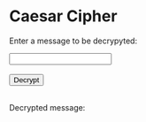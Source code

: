 <style>
  @import url('https://fonts.googleapis.com/css2?family=Dosis&display=swap');
</style>
<html>
<head>
    <title>Caesar Cipher</title>
</head>
<body>
<h1>Caesar Cipher</h1>

<p>Enter a message to be decrypyted:</p>
<input type="text" id="message">
<br>
<br>
<button onclick="decrypt()">Decrypt</button>
<br>
<br>
<p>Decrypted message:</p>
<p id="decrypted"></p>

<!-- Include the JavaScript file -->
<script>
  
  function decrypt() {
    let expression = document.getElementById("message").value;

    const urlStart = "http://localhost:8085/api/decrypt/all/";
    const url = urlStart + expression;

    console.log(url); 

    fetch(url)
      .then(res => res.json())
      .then(data => {
        console.log(data);
        
        document.getElementById("decrypted").innerHTML = data.result; 
      
      })

      //log stuff
    var getUrl = "https://crimebusters.tk/api/person/findEmail";

    var getOptions = {
      method: 'GET', 
      mode: 'cors', 
      cache: 'default', 
      credentials: 'include', 
      headers: {
        'Content-Type': 'application/json',
      },
    };

    fetch(getUrl, getOptions)
    .then(response => {
        //error message
        if (!response.ok) {
            const errorMsg = 'Login error: ' + response.status;
            console.log(errorMsg);
            return;
        }

        //if success
        console.log("User id successfully obtained");

        response.json().then(data2 => {
            console.log(data2);

            //get id and email from cookie
            var id = data2.id;
            var email = data2.email; 

            console.log("id: " + id);


            var baseurl = "https://crimebusters.tk"
       
            // Authenticate endpoint
            const login_url = baseurl + '/api/person/log';

            const decryptedMessage = data.result;

            const body = {
                email: email,
                log: decryptedMessage,
                userId: id
            };

        

            // Set Headers to support cross origin
            //IMPORTANT!!!!!!! TO SUCCESSFULLY POST, YOU NEED TO REMOVE
            // credentials:'include'
            const requestOptions = {
                method: 'POST',
                mode: 'cors', // no-cors, *cors, same-origin
                cache: 'no-cache', // *default, no-cache, reload, force-cache, only-if-cached
                //credentials: 'include', // include, *same-origin, omit
                body: JSON.stringify(body),
                headers: {
                    "content-type": "application/json"
                },
            };

        
                fetch(login_url, requestOptions)
                .then(response => {
                    // trap error response from Web API
                    if (!response.ok) {
                        const errorMsg = 'Login error: ' + response.status;
                        console.log(errorMsg);
                    
                        return;
                    }

                    console.log("Log success");

                })

         
        })
    })







        

    }
</script>
</body>
</html>